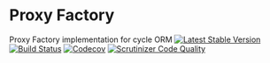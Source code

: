 # Proxy Factory
Proxy Factory implementation for cycle ORM
[![Latest Stable Version](https://poser.pugx.org/cycle/proxy-factory/version)](https://packagist.org/packages/cycle/proxy-factory)
[![Build Status](https://travis-ci.org/cycle/proxy-factory.svg?branch=master)](https://travis-ci.org/cycle/proxy-factory)
[![Codecov](https://codecov.io/gh/cycle/proxy-factory/branch/master/graph/badge.svg)](https://codecov.io/gh/cycle/proxy-factory/)
[![Scrutinizer Code Quality](https://scrutinizer-ci.com/g/cycle/proxy-factory/badges/quality-score.png)](https://scrutinizer-ci.com/g/cycle/proxy-factory/)

